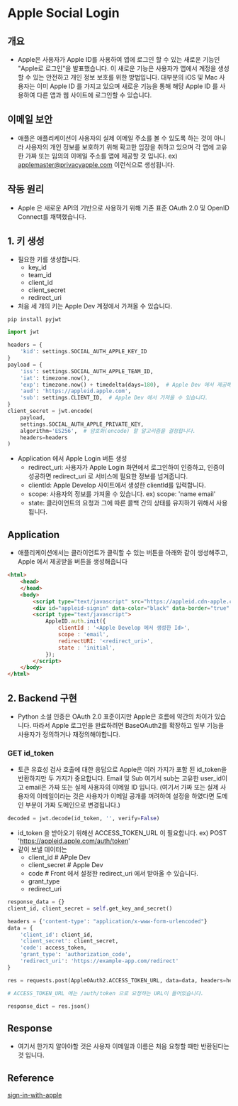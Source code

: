 # Apple Social Login

## 개요

- Apple은 사용자가 Apple ID를 사용하여 앱에 로그인 할 수 있는 새로운 기능인 "Apple로 로그인"을 발표했습니다. 이 새로운 기능은 사용자가 앱에서 계정을 생성할 수 있는 안전하고 개인 정보 보호를 위한 방법입니다. 대부분의 iOS 및 Mac 사용자는 이미 Apple ID 를 가지고 있으며 새로운 기능을 통해 해당 Apple ID 를 사용하여 다른 앱과 웹 사이트에 로그인할 수 있습니다.

## 이메일 보안

- 애플은 애플리케이션이 사용자의 실제 이메일 주소를 볼 수 있도록 하는 것이 아니라 사용자의 개인 정보를 보호하기 위해 확고한 입장을 취하고 있으며 각 앱에 고유 한 가짜 또는 임의의 이메일 주소를 앱에 제공할 것 입니다. ex) applemaster@privacyapple.com 이런식으로 생성됩니다.

## 작동 원리

- Apple 은 새로운 API의 기반으로 사용하기 위해 기존 표준 OAuth 2.0 및 OpenID Connect를 채택했습니다.

## 1. 키 생성

- 필요한 키를 생성합니다.
  - key_id
  - team_id
  - client_id
  - client_secret
  - redirect_uri
- 처음 세 개의 키는 Apple Dev 계정에서 가져올 수 있습니다.

```pip install pyjwt```

```python
import jwt

headers = {
    'kid': settings.SOCIAL_AUTH_APPLE_KEY_ID
}
payload = {
    'iss': settings.SOCIAL_AUTH_APPLE_TEAM_ID,
    'iat': timezone.now(),
    'exp': timezone.now() + timedelta(days=180),  # Apple Dev 에서 제공해주는 Secret 키는 6개월이 지나면 만료됩니다.
    'aud': 'https://appleid.apple.com',
    'sub': settings.CLIENT_ID,  # Apple Dev 에서 가져올 수 있습니다.
}
client_secret = jwt.encode(
    payload,
    settings.SOCIAL_AUTH_APPLE_PRIVATE_KEY,
    algorithm='ES256',  # 암호화(encode) 할 알고리즘을 결정합니다.
    headers=headers
)
```

- Application 에서 Apple Login 버튼 생성
  - redirect_uri: 사용자가 Apple Login 화면에서 로그인하여 인증하고, 인증이 성공하면 redirect_uri 로 서비스에 필요한 정보를 넘겨줍니다.
  - clientId: Apple Develop 사이트에서 생성한 clientId를 입력합니다.
  - scope: 사용자의 정보를 가져올 수 있습니다. ex) scope: 'name email'
  - state: 클라이언트의 요청과 그에 따른 콜백 간의 상태를 유지하기 위해서 사용됩니다.

## Application

- 애플리케이션에서는 클라이언트가 클릭할 수 있는 버튼을 아래와 같이 생성해주고, Apple 에서 제공받을 버튼을 생성해줍니다

```html
<html>
    <head>
    </head>
    <body>
        <script type="text/javascript" src="https://appleid.cdn-apple.com/appleauth/static/jsapi/appleid/1/en_US/appleid.auth.js"></script>
        <div id="appleid-signin" data-color="black" data-border="true" data-type="sign in"></div>
        <script type="text/javascript">
            AppleID.auth.init({
                clientId : '<Apple Develop 에서 생성한 Id>',
                scope : 'email',
                redirectURI: '<redirect_uri>',
                state : 'initial',
            });
        </script>
    </body>
</html>

```

## 2. Backend 구현

- Python 소셜 인증은 OAuth 2.0 표준이지만 Apple은 흐름에 약간의 차이가 있습니다. 따라서 Apple 로그인을 완료하려면 BaseOAuth2를 확장하고 일부 기능을 사용자가 정의하거나 재정의해야합니다.

### GET id_token

- 토큰 유효성 검사 호출에 대한 응답으로 Apple은 여러 가지가 포함 된 id_token을 반환하지만 두 가지가 중요합니다. Email 및 Sub 여기서 sub는 고유한 user_id이고 email은 가짜 또는 실제 사용자의 이메일 ID 입니다.
(여기서 가짜 또는 실제 사용자의 이메일이라는 것은 사용자가 이메일 공개를 꺼려하여 설정을 하였다면 도메인 부분이 가짜 도메인으로 변경됩니다.)

```python
decoded = jwt.decode(id_token, '', verify=False)
```

- id_token 을 받아오기 위해선 ACCESS_TOKEN_URL 이 필요합니다.
ex) POST 'https://appleid.apple.com/auth/token'
- 같이 보낼 데이터는
  - client_id  # APple Dev
  - client_secret  # Apple Dev
  - code  # Front 에서 설정한 redirect_uri 에서 받아올 수 있습니다.
  - grant_type
  - redirect_uri

```python
response_data = {}
client_id, client_secret = self.get_key_and_secret()

headers = {'content-type': "application/x-www-form-urlencoded"}
data = {
    'client_id': client_id,
    'client_secret': client_secret,
    'code': access_token,
    'grant_type': 'authorization_code',
    'redirect_uri': 'https://example-app.com/redirect'
}

res = requests.post(AppleOAuth2.ACCESS_TOKEN_URL, data=data, headers=headers)

# ACCESS_TOKEN_URL 에는 /auth/token 으로 요청하는 URL이 들어있습니다.

response_dict = res.json()
```

## Response

- 여기서 한가지 알아야할 것은 사용자 이메일과 이름은 처음 요청할 때만 반환된다는 것 입니다.

## Reference

[sign-in-with-apple](https://gist.github.com/aamishbaloch/2f0e5d94055e1c29c0585d2f79a8634e)
